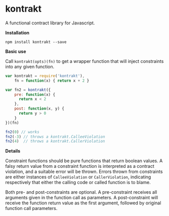 kontrakt
========

A functional contract library for Javascript.

**Installation**

```
npm install kontrakt --save
```

**Basic use**

Call `kontrakt(opts)(fn)` to get a wrapper function that will inject constraints into
any given function.

```javascript
var kontrakt = require('kontrakt'),
    fn = function(x) { return x + 2 }

var fn2 = kontrakt({
    pre: function(x) {
      return x < 2
    },
    post: function(x, y) {
      return y > 0
    }
})(fn)

fn2(0) // works
fn2(-3) // throws a kontrakt.CalleeViolation
fn2(4)  // throws a kontrakt.CallerViolation

```

**Details**

Constraint functions should be pure functions that return boolean values. A falsy
return value from a constraint function is interpreted as a contract violation, and
a suitable error will be thrown. Errors thrown from constraints are either instances
of `CalleeViolation` or `CallerViolation`, indicating respectively that either the
calling code or called function is to blame.

Both pre- and post-constraints are optional. A pre-constraint receives all arguments
given in the function call as parameters. A post-constraint will receive the function
return value as the first argument, followed by original function call parameters.
